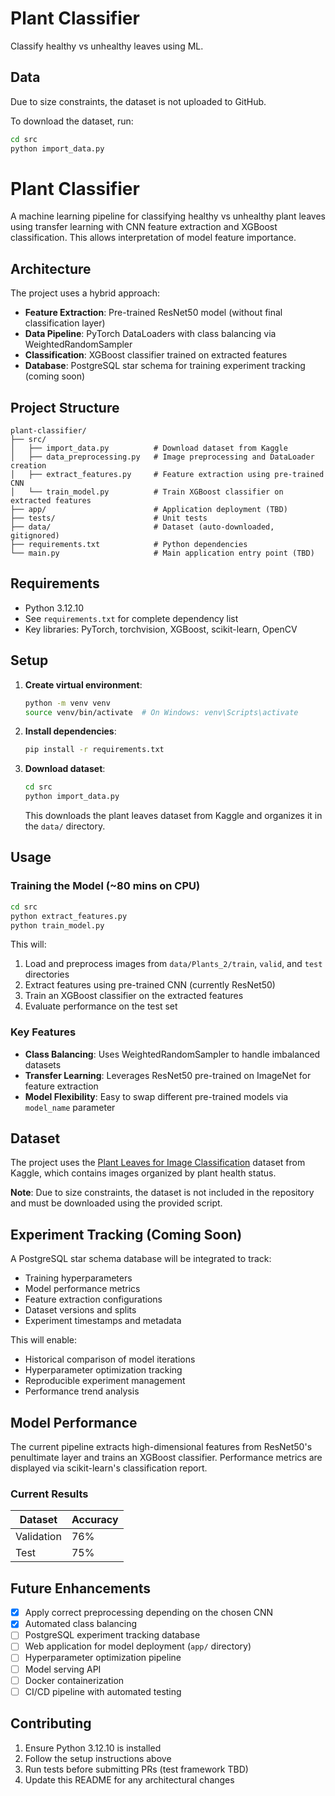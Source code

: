 # Plant Classifier

Classify healthy vs unhealthy leaves using ML.

## Data

Due to size constraints, the dataset is not uploaded to GitHub.

To download the dataset, run:

```bash
cd src
python import_data.py
```

# Plant Classifier

A machine learning pipeline for classifying healthy vs unhealthy plant leaves using transfer learning with CNN feature extraction and XGBoost classification. This allows interpretation of model feature importance.

## Architecture

The project uses a hybrid approach:
- **Feature Extraction**: Pre-trained ResNet50 model (without final classification layer)
- **Data Pipeline**: PyTorch DataLoaders with class balancing via WeightedRandomSampler
- **Classification**: XGBoost classifier trained on extracted features
- **Database**: PostgreSQL star schema for training experiment tracking (coming soon)

## Project Structure

```
plant-classifier/
├── src/
│   ├── import_data.py          # Download dataset from Kaggle
│   ├── data_preprocessing.py   # Image preprocessing and DataLoader creation
│   ├── extract_features.py     # Feature extraction using pre-trained CNN
│   └── train_model.py          # Train XGBoost classifier on extracted features
├── app/                        # Application deployment (TBD)
├── tests/                      # Unit tests
├── data/                       # Dataset (auto-downloaded, gitignored)
├── requirements.txt            # Python dependencies
└── main.py                     # Main application entry point (TBD)
```

## Requirements

- Python 3.12.10
- See `requirements.txt` for complete dependency list
- Key libraries: PyTorch, torchvision, XGBoost, scikit-learn, OpenCV

## Setup

1. **Create virtual environment**:
   ```bash
   python -m venv venv
   source venv/bin/activate  # On Windows: venv\Scripts\activate
   ```

2. **Install dependencies**:
   ```bash
   pip install -r requirements.txt
   ```

3. **Download dataset**:
   ```bash
   cd src
   python import_data.py
   ```
   This downloads the plant leaves dataset from Kaggle and organizes it in the `data/` directory.

## Usage

### Training the Model (~80 mins on CPU)

```bash
cd src
python extract_features.py
python train_model.py
```

This will:
1. Load and preprocess images from `data/Plants_2/train`, `valid`, and `test` directories
2. Extract features using pre-trained CNN (currently ResNet50)
3. Train an XGBoost classifier on the extracted features
4. Evaluate performance on the test set

### Key Features

- **Class Balancing**: Uses WeightedRandomSampler to handle imbalanced datasets
- **Transfer Learning**: Leverages ResNet50 pre-trained on ImageNet for feature extraction
- **Model Flexibility**: Easy to swap different pre-trained models via `model_name` parameter

## Dataset

The project uses the [Plant Leaves for Image Classification](https://www.kaggle.com/datasets/csafrit2/plant-leaves-for-image-classification) dataset from Kaggle, which contains images organized by plant health status.

**Note**: Due to size constraints, the dataset is not included in the repository and must be downloaded using the provided script.

## Experiment Tracking (Coming Soon)

A PostgreSQL star schema database will be integrated to track:
- Training hyperparameters
- Model performance metrics
- Feature extraction configurations
- Dataset versions and splits
- Experiment timestamps and metadata

This will enable:
- Historical comparison of model iterations
- Hyperparameter optimization tracking
- Reproducible experiment management
- Performance trend analysis

## Model Performance

The current pipeline extracts high-dimensional features from ResNet50's penultimate layer and trains an XGBoost classifier. Performance metrics are displayed via scikit-learn's classification report.

### Current Results

| Dataset | Accuracy | 
|---------|----------|
| Validation | 76%   |  
| Test | 75% | 
## Future Enhancements

- [x] Apply correct preprocessing depending on the chosen CNN
- [x] Automated class balancing
- [ ] PostgreSQL experiment tracking database
- [ ] Web application for model deployment (`app/` directory)
- [ ] Hyperparameter optimization pipeline
- [ ] Model serving API
- [ ] Docker containerization
- [ ] CI/CD pipeline with automated testing

## Contributing

1. Ensure Python 3.12.10 is installed
2. Follow the setup instructions above
3. Run tests before submitting PRs (test framework TBD)
4. Update this README for any architectural changes